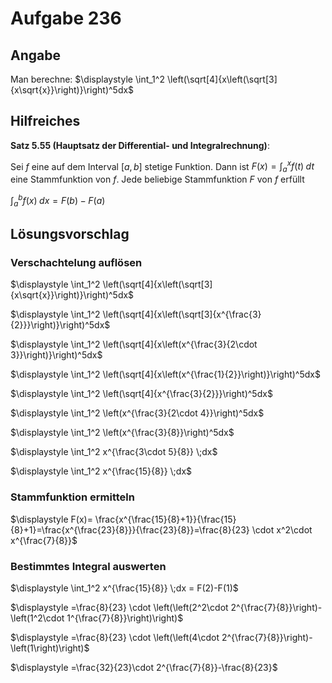 # Aufgabe 236
## Angabe

Man berechne: $\displaystyle \int_1^2 \left(\sqrt[4]{x\left(\sqrt[3]{x\sqrt{x}}\right)}\right)^5dx$

## Hilfreiches

**Satz 5.55 (Hauptsatz der Differential- und Integralrechnung)**:

Sei $f$ eine auf dem Interval $[a,b]$ stetige Funktion. Dann ist $F(x) = \int_a^x f(t) \; dt$ eine Stammfunktion von $f$. Jede beliebige Stammfunktion $F$ von $f$ erfüllt

$\displaystyle \int_a^b f(x) \;dx = F(b)-F(a)$

## Lösungsvorschlag

### Verschachtelung auflösen

$\displaystyle \int_1^2 \left(\sqrt[4]{x\left(\sqrt[3]{x\sqrt{x}}\right)}\right)^5dx$

$\displaystyle \int_1^2 \left(\sqrt[4]{x\left(\sqrt[3]{x^{\frac{3}{2}}}\right)}\right)^5dx$

$\displaystyle \int_1^2 \left(\sqrt[4]{x\left(x^{\frac{3}{2\cdot 3}}\right)}\right)^5dx$

$\displaystyle \int_1^2 \left(\sqrt[4]{x\left(x^{\frac{1}{2}}\right)}\right)^5dx$

$\displaystyle \int_1^2 \left(\sqrt[4]{x^{\frac{3}{2}}}\right)^5dx$

$\displaystyle \int_1^2 \left(x^{\frac{3}{2\cdot 4}}\right)^5dx$

$\displaystyle \int_1^2 \left(x^{\frac{3}{8}}\right)^5dx$

$\displaystyle \int_1^2 x^{\frac{3\cdot 5}{8}} \;dx$

$\displaystyle \int_1^2 x^{\frac{15}{8}} \;dx$

### Stammfunktion ermitteln

$\displaystyle F(x)= \frac{x^{\frac{15}{8}+1}}{\frac{15}{8}+1}=\frac{x^{\frac{23}{8}}}{\frac{23}{8}}=\frac{8}{23} \cdot x^2\cdot x^{\frac{7}{8}}$

### Bestimmtes Integral auswerten

$\displaystyle \int_1^2 x^{\frac{15}{8}} \;dx = F(2)-F(1)$

$\displaystyle =\frac{8}{23} \cdot \left(\left(2^2\cdot 2^{\frac{7}{8}}\right)-\left(1^2\cdot 1^{\frac{7}{8}}\right)\right)$

$\displaystyle =\frac{8}{23} \cdot \left(\left(4\cdot 2^{\frac{7}{8}}\right)-\left(1\right)\right)$

$\displaystyle =\frac{32}{23}\cdot  2^{\frac{7}{8}}-\frac{8}{23}$
